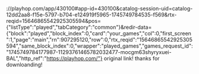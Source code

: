 ://playhop.com/app/430100#app-id=430100&catalog-session-uid=catalog-12dd2aa8-f15e-5797-b704-e124919f5965-1745749784535-f569&rtx-reqid=15646865542925305594&pos={"listType":"played","tabCategory":"common"}&redir-data={"block":"played","block_index":0,"card":"your_games","col":0,"first_screen":1,"page":"main","rn":907295120,"row":0,"rtx_reqid":"15646865542925305594","same_block_index":0,"wrapper":"played_games","games_request_id":"1745749784177987-11293761465782032477-mocgm63shyryxuei-BAL","http_ref":"https://playhop.com/"}
original link! thanks for downloanding!
